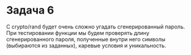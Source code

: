 # Задача 6

С crypto/rand будет очень сложно угадать сгенерированный пароль. При тестировании функции мы будем проверять длину сгенерированного пароля, полученные внутри него символы (выбираются из заданных), каревые условия и уникальность.
